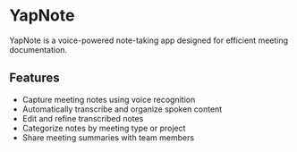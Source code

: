 # YapNote

YapNote is a voice-powered note-taking app designed for efficient meeting documentation.

## Features

- Capture meeting notes using voice recognition
- Automatically transcribe and organize spoken content
- Edit and refine transcribed notes
- Categorize notes by meeting type or project
- Share meeting summaries with team members
